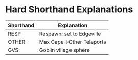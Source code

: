 # Hard Shorthand Explanations

| Shorthand | Explanation                   |
| --------- | ----------------------------- |
| RESP      | Respawn: set to Edgeville     |
| OTHER     | Max Cape&rarr;Other Teleports |
| GVS       | Goblin village sphere         |

